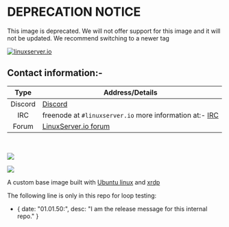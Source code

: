 <!-- DO NOT EDIT THIS FILE MANUALLY  -->
<!-- Please read the https://github.com/linuxserver/docker-baseimage-rdesktop/blob/3.17/.github/CONTRIBUTING.md -->

# DEPRECATION NOTICE

This image is deprecated. We will not offer support for this image and it will not be updated.
We recommend switching to a newer tag

[linuxserverurl]: https://linuxserver.io
[forumurl]: https://forum.linuxserver.io
[ircurl]: https://www.linuxserver.io/irc/

[![linuxserver.io](https://raw.githubusercontent.com/linuxserver/docker-templates/master/linuxserver.io/img/linuxserver_medium.png?v=4&s=4000)][linuxserverurl]

## Contact information:-

| Type | Address/Details |
| :---: | --- |
| Discord | [Discord](https://discord.gg/YWrKVTn) |
| IRC | freenode at `#linuxserver.io` more information at:- [IRC][ircurl]
| Forum | [LinuxServer.io forum][forumurl] |

&nbsp;
&nbsp;

[![](https://images.microbadger.com/badges/image/lsiobase/rdesktop.svg)](https://microbadger.com/images/lsiobase/rdesktop "Get your own image badge on microbadger.com")

[![](https://raw.githubusercontent.com/linuxserver/docker-templates/master/linuxserver.io/img/Dockerfile-Link-green.png)](https://github.com/linuxserver/docker-baseimage-rdesktop/blob/master/Dockerfile)

A custom base image built with [Ubuntu linux](https://www.ubuntu.com/) and [xrdp](http://xrdp.org/)

The following line is only in this repo for loop testing:

- { date: "01.01.50:", desc: "I am the release message for this internal repo." }
